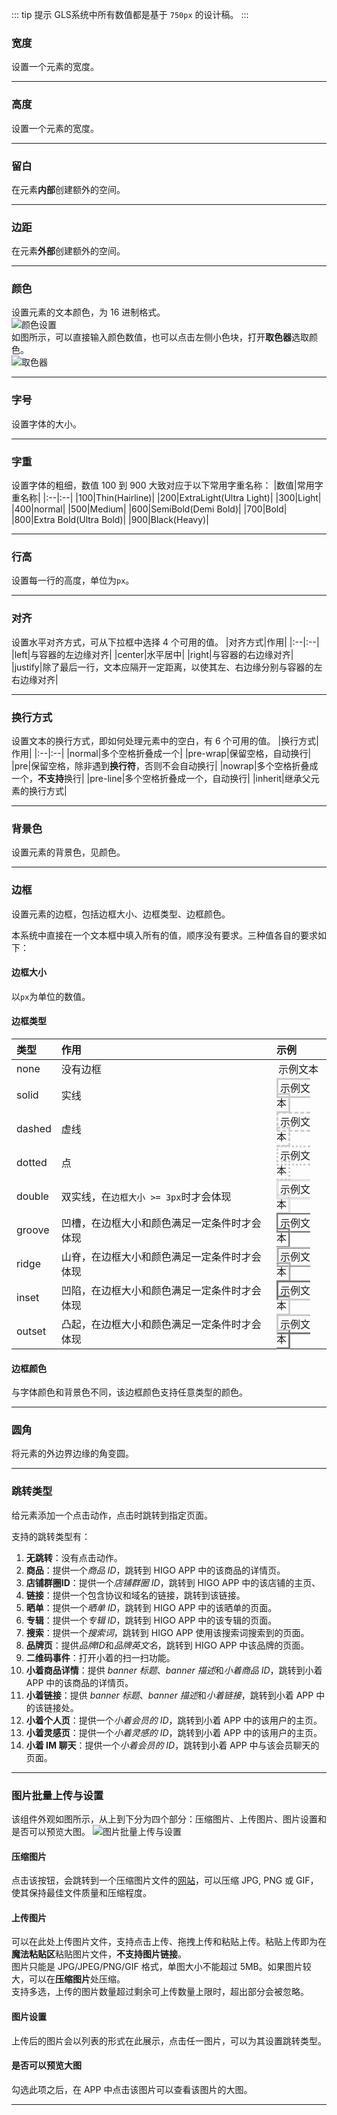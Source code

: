 ::: tip 提示
GLS系统中所有数值都是基于 `750px` 的设计稿。
:::

### 宽度
设置一个元素的宽度。

---

### 高度
设置一个元素的宽度。

--- 

### 留白
在元素**内部**创建额外的空间。

---

### 边距
在元素**外部**创建额外的空间。

---

### 颜色
设置元素的文本颜色，为 16 进制格式。  
![颜色设置](https://pic.lehe.com/pic/_o/e6/76/457f98b7e2b2edf6815f560f5def_398_74.cz.png)  
如图所示，可以直接输入颜色数值，也可以点击左侧小色块，打开**取色器**选取颜色。  
![取色器](https://pic.lehe.com/pic/_o/41/b6/0ccfefdb6dd420b099bbacf6a4fb_626_454.cz.png)

---

### 字号
设置字体的大小。

---

### 字重
设置字体的粗细，数值 100 到 900 大致对应于以下常用字重名称：
|数值|常用字重名称|
|:--|:--|
|100|Thin(Hairline)|
|200|ExtraLight(Ultra Light)|
|300|Light|
|400|normal|
|500|Medium|
|600|SemiBold(Demi Bold)|
|700|Bold|
|800|Extra Bold(Ultra Bold)|
|900|Black(Heavy)|

---

### 行高
设置每一行的高度，单位为`px`。

---

### 对齐
设置水平对齐方式，可从下拉框中选择 4 个可用的值。
|对齐方式|作用|
|:--|:--|
|left|与容器的左边缘对齐|
|center|水平居中|
|right|与容器的右边缘对齐|
|justify|除了最后一行，文本应隔开一定距离，以使其左、右边缘分别与容器的左右边缘对齐|

---

### 换行方式
设置文本的换行方式，即如何处理元素中的空白，有 6 个可用的值。
|换行方式|作用|
|:--|:--|
|normal|多个空格折叠成一个|
|pre-wrap|保留空格，自动换行|
|pre|保留空格，除非遇到**换行符**，否则不会自动换行|
|nowrap|多个空格折叠成一个，**不支持**换行|
|pre-line|多个空格折叠成一个，自动换行|
|inherit|继承父元素的换行方式|

---

### 背景色
设置元素的背景色，见颜色。

---

### 边框
设置元素的边框，包括边框大小、边框类型、边框颜色。  

本系统中直接在一个文本框中填入所有的值，顺序没有要求。三种值各自的要求如下：
#### 边框大小
以`px`为单位的数值。
#### 边框类型
|类型|作用|示例|
|:--|:--|:--|
|none|没有边框|<span style="border:none 3px #cccccc;padding:3px">示例文本</span>|
|solid|实线|<span style="border:solid 3px #cccccc;padding:3px">示例文本</span>|
|dashed|虚线|<span style="border:dashed 3px #cccccc;padding:3px">示例文本</span>|
|dotted|点|<span style="border:dotted 3px #cccccc;padding:3px">示例文本</span>|
|double|双实线，在`边框大小 >= 3px`时才会体现|<span style="border:double 3px #cccccc;padding:3px">示例文本</span>|
|groove|凹槽，在边框大小和颜色满足一定条件时才会体现|<span style="border:groove 3px #cccccc;padding:3px">示例文本</span>|
|ridge|山脊，在边框大小和颜色满足一定条件时才会体现|<span style="border:ridge 3px #cccccc;padding:3px">示例文本</span>|
|inset|凹陷，在边框大小和颜色满足一定条件时才会体现|<span style="border:inset 3px #cccccc;padding:3px">示例文本</span>|
|outset|凸起，在边框大小和颜色满足一定条件时才会体现|<span style="border:outset 3px #cccccc;padding:3px">示例文本</span>|
#### 边框颜色
与字体颜色和背景色不同，该边框颜色支持任意类型的颜色。

---


### 圆角
将元素的外边界边缘的角变圆。

---

### 跳转类型
给元素添加一个点击动作，点击时跳转到指定页面。  

支持的跳转类型有：
1. **无跳转**：没有点击动作。
2. **商品**：提供一个*商品 ID*，跳转到 HIGO APP 中的该商品的详情页。
3. **店铺群圈ID**：提供一个*店铺群圈 ID*，跳转到 HIGO APP 中的该店铺的主页、
4. **链接**：提供一个包含协议和域名的链接，跳转到该链接。
5. **晒单**：提供一个*晒单 ID*，跳转到 HIGO APP 中的该晒单的页面。
6. **专辑**：提供一个*专辑 ID*，跳转到 HIGO APP 中的该专辑的页面。
7. **搜索**：提供一个*搜索词*，跳转到 HIGO APP 使用该搜索词搜索到的页面。
8. **品牌页**：提供*品牌ID*和*品牌英文名*，跳转到 HIGO APP 中该品牌的页面。
9. **二维码事件**：打开小着的扫一扫功能。
10. **小着商品详情**：提供 *banner 标题*、*banner 描述*和*小着商品 ID*，跳转到小着 APP 中的该商品的详情页。
11. **小着链接**：提供 *banner 标题*、*banner 描述*和*小着链接*，跳转到小着 APP 中的该链接处。
12. **小着个人页**：提供一个*小着会员的 ID*，跳转到小着 APP 中的该用户的主页。
13. **小着灵感页**：提供一个*小着灵感的 ID*，跳转到小着 APP 中的该用户的主页。
14. **小着 IM 聊天**：提供一个*小着会员的 ID*，跳转到小着 APP 中与该会员聊天的页面。

---

### 图片批量上传与设置
该组件外观如图所示，从上到下分为四个部分：压缩图片、上传图片、图片设置和是否可以预览大图。
![图片批量上传与设置](https://pic.lehe.com/pic/_o/cd/e2/95116a13953175adee08604dd45d_944_610.cz.png)  
#### 压缩图片
点击该按钮，会跳转到一个压缩图片文件的[网站](https://www.iloveimg.com/zh-cn/compress-image)，可以压缩 JPG, PNG 或 GIF，使其保持最佳文件质量和压缩程度。
#### 上传图片
可以在此处上传图片文件，支持点击上传、拖拽上传和粘贴上传。粘贴上传即为在**魔法粘贴区**粘贴图片文件，**不支持图片链接**。  
图片只能是 JPG/JPEG/PNG/GIF 格式，单图大小不能超过 5MB。如果图片较大，可以在**压缩图片**处压缩。  
支持多选，上传的图片数量超过剩余可上传数量上限时，超出部分会被忽略。
#### 图片设置
上传后的图片会以列表的形式在此展示，点击任一图片，可以为其设置跳转类型。
#### 是否可以预览大图
勾选此项之后，在 APP 中点击该图片可以查看该图片的大图。


---


